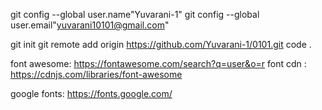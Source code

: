 git config --global user.name"Yuvarani-1"
git config --global user.email"yuvarani10101@gmail.com"


git init
git remote add origin https://github.com/Yuvarani-1/0101.git
code .


<!-- 
    git status{optional}
    git add
    git commit -m "custom"
    git push

    for branch:
    git checkout -b "Branch name"
    -->

font awesome: https://fontawesome.com/search?q=user&o=r
font cdn : https://cdnjs.com/libraries/font-awesome

google fonts: https://fonts.google.com/